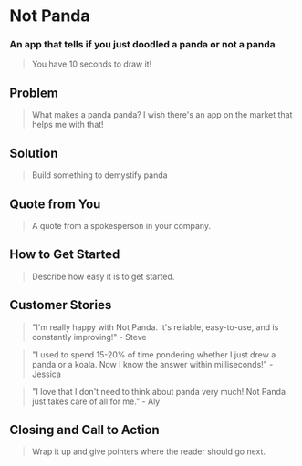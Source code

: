 # Not Panda #

<!-- 
> This material was originally posted [here](http://www.quora.com/What-is-Amazons-approach-to-product-development-and-product-management). It is reproduced here for posterities sake.

There is an approach called "working backwards" that is widely used at Amazon. They work backwards from the customer, rather than starting with an idea for a product and trying to bolt customers onto it. While working backwards can be applied to any specific product decision, using this approach is especially important when developing new products or features.

For new initiatives a product manager typically starts by writing an internal press release announcing the finished product. The target audience for the press release is the new/updated product's customers, which can be retail customers or internal users of a tool or technology. Internal press releases are centered around the customer problem, how current solutions (internal or external) fail, and how the new product will blow away existing solutions.

If the benefits listed don't sound very interesting or exciting to customers, then perhaps they're not (and shouldn't be built). Instead, the product manager should keep iterating on the press release until they've come up with benefits that actually sound like benefits. Iterating on a press release is a lot less expensive than iterating on the product itself (and quicker!).

If the press release is more than a page and a half, it is probably too long. Keep it simple. 3-4 sentences for most paragraphs. Cut out the fat. Don't make it into a spec. You can accompany the press release with a FAQ that answers all of the other business or execution questions so the press release can stay focused on what the customer gets. My rule of thumb is that if the press release is hard to write, then the product is probably going to suck. Keep working at it until the outline for each paragraph flows. 

Oh, and I also like to write press-releases in what I call "Oprah-speak" for mainstream consumer products. Imagine you're sitting on Oprah's couch and have just explained the product to her, and then you listen as she explains it to her audience. That's "Oprah-speak", not "Geek-speak".

Once the project moves into development, the press release can be used as a touchstone; a guiding light. The product team can ask themselves, "Are we building what is in the press release?" If they find they're spending time building things that aren't in the press release (overbuilding), they need to ask themselves why. This keeps product development focused on achieving the customer benefits and not building extraneous stuff that takes longer to build, takes resources to maintain, and doesn't provide real customer benefit (at least not enough to warrant inclusion in the press release).
 -->

### An app that tells if you just doodled a panda or not a panda ###
  > You have 10 seconds to draw it!

## Problem ##
  > What makes a panda panda? I wish there's an app on the market that helps me with that!

## Solution ##
  > Build something to demystify panda

## Quote from You ##
  > A quote from a spokesperson in your company.

## How to Get Started ##
  > Describe how easy it is to get started.

## Customer Stories ##
  > "I'm really happy with Not Panda. It's reliable, easy-to-use, and is constantly improving!" - Steve
  
  > "I used to spend 15-20% of time pondering whether I just drew a panda or a koala. Now I know the answer within milliseconds!" - Jessica
  
  > "I love that I don't need to think about panda very much! Not Panda just takes care of all for me." - Aly

## Closing and Call to Action ##
  > Wrap it up and give pointers where the reader should go next.
